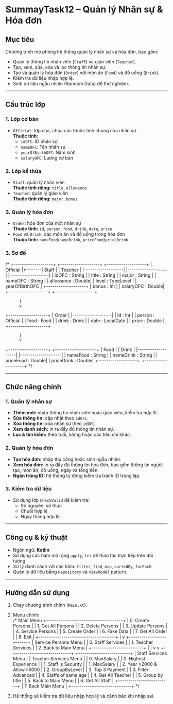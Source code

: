 # SummayTask12 – Quản lý Nhân sự & Hóa đơn

## Mục tiêu
Chương trình mô phỏng hệ thống quản lý nhân sự và hóa đơn, bao gồm:  
- Quản lý thông tin nhân viên (`Staff`) và giáo viên (`Teacher`).  
- Tạo, xem, sửa, xóa và lọc thông tin nhân sự.  
- Tạo và quản lý hóa đơn (`Order`) với món ăn (`Food`) và đồ uống (`Drink`).  
- Kiểm tra dữ liệu nhập hợp lệ.  
- Sinh dữ liệu ngẫu nhiên (Random Data) để thử nghiệm.

---

## Cấu trúc lớp

### 1. Lớp cơ bản
- `Official`: lớp cha, chứa các thuộc tính chung của nhân sự.  
  **Thuộc tính:**  
  - `idOFC`: ID nhân sự  
  - `nameOFC`: Tên nhân sự  
  - `yearOfBirthOFC`: Năm sinh  
  - `salaryOFC`: Lương cơ bản  

### 2. Lớp kế thừa
- `Staff`: quản lý nhân viên  
  **Thuộc tính riêng:** `title`, `allowance`  
- `Teacher`: quản lý giáo viên  
  **Thuộc tính riêng:** `major`, `bonus`  

### 3. Quản lý hóa đơn
- `Order`: hóa đơn của một nhân sự  
  **Thuộc tính:** `id`, `person`, `food`, `drink`, `date`, `price`  
- `Food` và `Drink`: các món ăn và đồ uống trong hóa đơn  
  **Thuộc tính:** `nameFood`/`nameDrink`, `priceFood`/`priceDrink`

### 3. Sơ đồ
/*
+-------------------+       +-------------------+       +-------------------+
|     Official      |<------|       Staff       |       |      Teacher      |
|-------------------|       |-------------------|       |-------------------|
| idOFC : String    |       | title : String    |       | major : String    |
| nameOFC : String  |       | allowance : Double|       | level : TypeLevel |
| yearOfBirthOFC    |       +-------------------+       | bonus : Int       |
| salaryOFC : Double|                                   +-------------------+
+-------------------+

          |
          v
+-------------------+
|      Order        |
|-------------------|
| id : Int          |
| person : Official |
| food : Food       |
| drink : Drink     |
| date : LocalDate  |
| price : Double    |
+-------------------+

          |
          v
+-------------------+       +--------------------+
|       Food        |       |       Drink        |
|-------------------|       |--------------------|
| nameFood : String |       | nameDrink : String |
| priceFood : Double|       | priceDrink : Double|
+-------------------+       +--------------------+
*/

---

## Chức năng chính

### 1. Quản lý nhân sự
- **Thêm mới:** nhập thông tin nhân viên hoặc giáo viên, kiểm tra hợp lệ.  
- **Sửa thông tin:** cập nhật theo `idOFC`.  
- **Xóa thông tin:** xóa nhân sự theo `idOFC`.  
- **Xem danh sách:** in ra đầy đủ thông tin nhân sự.  
- **Lọc & tìm kiếm:** theo tuổi, lương hoặc các tiêu chí khác.

### 2. Quản lý hóa đơn
- **Tạo hóa đơn:** nhập thủ công hoặc sinh ngẫu nhiên.  
- **Xem hóa đơn:** in ra đầy đủ thông tin hóa đơn, bao gồm thông tin người tạo, món ăn, đồ uống, ngày và tổng tiền.  
- **Ngăn trùng ID:** hệ thống tự động kiểm tra tránh ID trùng lặp.

### 3. Kiểm tra dữ liệu
- Sử dụng lớp `CheckValid` để kiểm tra:  
  - Số nguyên, số thực  
  - Chuỗi hợp lệ  
  - Ngày tháng hợp lệ  

---

## Công cụ & kỹ thuật
- Ngôn ngữ: **Kotlin**  
- Sử dụng các hàm mở rộng `apply`, `let` để thao tác trực tiếp trên đối tượng.  
- Xử lý danh sách với các hàm: `filter`, `find`, `map`, `sortedBy`, `forEach`.  
- Quản lý dữ liệu bằng `Repository` và `ViewModel` pattern.  

---

## Hướng dẫn sử dụng
1. Chạy chương trình chính (`Main.kt`).  
2. Menu chính:  
/*
Main Menu
+-------------------------------------+
| 0. Create Persons                   |
| 1. Get All Persons                  |
| 2. Delete Persons                   |
| 3. Update Persons                   |
| 4. Service Persons                  |
| 5. Create Order                     |
| 6. Fake Data                        |
| 7. Get All Order                    |
| 8. Exit                             |
+-------------------------------------+
            |
            v
+-------------------------+
| Service Persons Menu    |
| 0. Staff Services       |
| 1. Teacher Services     |
| 2. Back to Main Menu    |
+-------------------------+
        |           |
        v           v
+-----------------------------+     +-------------------------+
| Staff Services Menu         |     | Teacher Services Menu   |
| 0. MaxSalary                |     | 0. Highest Experience   |
| 1. Staff is Security        |     | 1. MaxSalary            |
| 2. Year >2000 & Allow.>5000 |     | 2. GroupByLevel         |
| 3. Top 3 Payment            |     | 3. Filter Advanced      |
| 4. Staffs of same age       |     | 4. Get All Teacher      |
| 5. Group by title           |     | 5. Back to Main Menu    |
| 6. Get All Staff            |     +-------------------------+
| 7. Back Main Menu           |
+-----------------------------+
*/

3. Hệ thống sẽ kiểm tra dữ liệu nhập hợp lệ và cảnh báo khi nhập sai.
